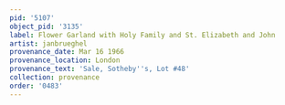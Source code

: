 ```yaml
---
pid: '5107'
object_pid: '3135'
label: Flower Garland with Holy Family and St. Elizabeth and John
artist: janbrueghel
provenance_date: Mar 16 1966
provenance_location: London
provenance_text: 'Sale, Sotheby''s, Lot #48'
collection: provenance
order: '0483'
---
```

